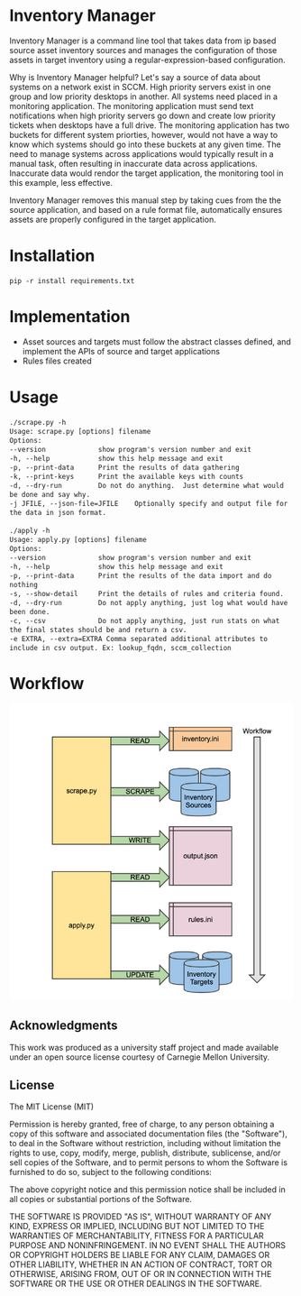 # Inventory Manager

Inventory Manager is a command line tool that takes data from ip based source asset inventory sources and manages the configuration of those assets in target inventory using a regular-expression-based configuration.  

Why is Inventory Manager helpful? Let's say a source of data about systems on a network exist in SCCM.  High priority servers exist in one group and low priority desktops in another.  All systems need placed in a monitoring application.  The monitoring application must send text notifications when high priority servers go down and create low priority tickets when desktops have a full drive.  The monitoring application has two buckets for different system priorties, however, would not have a way to know which systems should go into these buckets at any given time.  The need to manage systems across applications would typically result in a manual task, often resulting in inaccurate data across applications.  Inaccurate data would rendor the target application, the monitoring tool in this example, less effective.  

Inventory Manager removes this manual step by taking cues from the the source application, and based on a rule format file, automatically ensures assets are properly configured in the target application.  

# Installation

    pip -r install requirements.txt

# Implementation

- Asset sources and targets must follow the abstract classes defined, and implement the APIs of source and target applications
- Rules files created

# Usage

    ./scrape.py -h
    Usage: scrape.py [options] filename
    Options:
    --version             show program's version number and exit
    -h, --help            show this help message and exit
    -p, --print-data      Print the results of data gathering
    -k, --print-keys      Print the available keys with counts
    -d, --dry-run         Do not do anything.  Just determine what would be done and say why.
    -j JFILE, --json-file=JFILE    Optionally specify and output file for the data in json format. 

    ./apply -h
    Usage: apply.py [options] filename
    Options:
    --version             show program's version number and exit
    -h, --help            show this help message and exit
    -p, --print-data      Print the results of the data import and do nothing
    -s, --show-detail     Print the details of rules and criteria found.
    -d, --dry-run         Do not apply anything, just log what would have been done.
    -c, --csv             Do not apply anything, just run stats on what the final states should be and return a csv.
    -e EXTRA, --extra=EXTRA Comma separated additional attributes to include in csv output. Ex: lookup_fqdn, sccm_collection 

# Workflow

![Inventory Manager Workflow](/images/inventory_manager_workflow.png)

## Acknowledgments 
 
This work was produced as a university staff project and made available under an open source license courtesy of Carnegie Mellon University.
 
## License
 
The MIT License (MIT)

Permission is hereby granted, free of charge, to any person obtaining a copy of this software and associated documentation files (the "Software"), to deal in the Software without restriction, including without limitation the rights to use, copy, modify, merge, publish, distribute, sublicense, and/or sell copies of the Software, and to permit persons to whom the Software is furnished to do so, subject to the following conditions:

The above copyright notice and this permission notice shall be included in all copies or substantial portions of the Software.

THE SOFTWARE IS PROVIDED "AS IS", WITHOUT WARRANTY OF ANY KIND, EXPRESS OR IMPLIED, INCLUDING BUT NOT LIMITED TO THE WARRANTIES OF MERCHANTABILITY, FITNESS FOR A PARTICULAR PURPOSE AND NONINFRINGEMENT. IN NO EVENT SHALL THE AUTHORS OR COPYRIGHT HOLDERS BE LIABLE FOR ANY CLAIM, DAMAGES OR OTHER LIABILITY, WHETHER IN AN ACTION OF CONTRACT, TORT OR OTHERWISE, ARISING FROM, OUT OF OR IN CONNECTION WITH THE SOFTWARE OR THE USE OR OTHER DEALINGS IN THE SOFTWARE.
